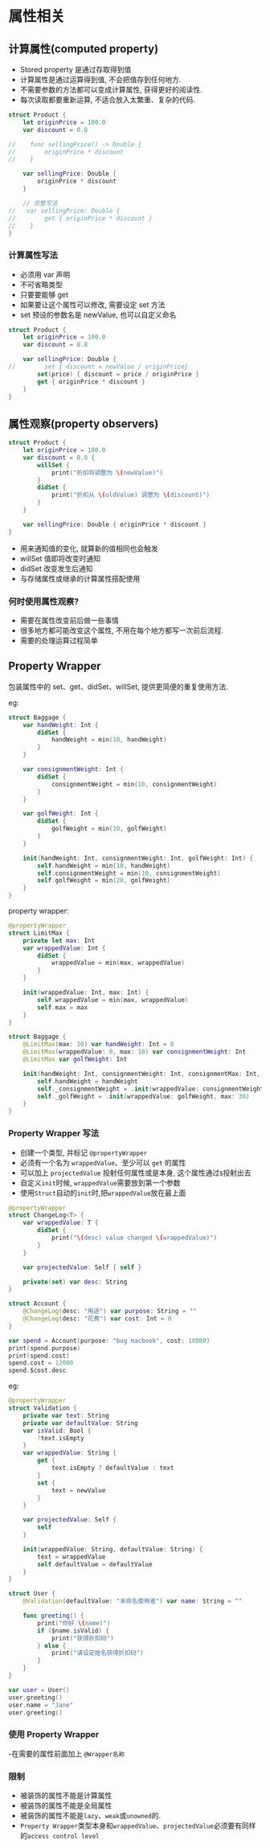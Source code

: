 # 属性相关

## 计算属性(computed property)

- Stored property 是通过存取得到值
- 计算属性是通过运算得到值, 不会把值存到任何地方.
- 不需要参数的方法都可以变成计算属性, 获得更好的阅读性.
- 每次读取都要重新运算, 不适合放入太繁重、复杂的代码.

```swift
struct Product {
    let originPrice = 100.0
    var discount = 0.8

//    func sellingPrice() -> Double {
//        originPrice * discount
//    }

    var sellingPrice: Double {
        originPrice * discount
    }

    // 完整写法
//   var sellingPrice: Double {
//        get { originPrice * discount }
//    }
}
```

### 计算属性写法

- 必须用 var 声明
- 不可省略类型
- 只要要能够 get
- 如果要让这个属性可以修改, 需要设定 set 方法
- set 预设的参数名是 newValue, 也可以自定义命名

```swift
struct Product {
    let originPrice = 100.0
    var discount = 0.8

    var sellingPrice: Double {
//        set { discount = newValue / originPrice}
        set(price) { discount = price / originPrice }
        get { originPrice * discount }
    }
}
```

## 属性观察(property observers)

```swift
struct Product {
    let originPrice = 100.0
    var discount = 0.8 {
        willSet {
            print("折扣将调整为 \(newValue)")
        }
        didSet {
            print("折扣从 \(oldValue) 调整为 \(discount)")
        }
    }

    var sellingPrice: Double { originPrice * discount }
}
```

- 用来通知值的变化, 就算新的值相同也会触发
- willSet 值即将改变时通知
- didSet 改变发生后通知
- 与存储属性或继承的计算属性搭配使用

### 何时使用属性观察?

- 需要在属性改变前后做一些事情
- 很多地方都可能改变这个属性, 不用在每个地方都写一次前后流程.
- 需要的处理运算过程简单

## Property Wrapper

包装属性中的 set、get、didSet、willSet, 提供更简便的重复使用方法.

eg:

```swift
struct Baggage {
    var handWeight: Int {
        didSet {
            handWeight = min(10, handWeight)
        }
    }

    var consignmentWeight: Int {
        didSet {
            consignmentWeight = min(10, consignmentWeight)
        }
    }

    var golfWeight: Int {
        didSet {
            golfWeight = min(10, golfWeight)
        }
    }

    init(handWeight: Int, consignmentWeight: Int, golfWeight: Int) {
        self.handWeight = min(10, handWeight)
        self.consignmentWeight = min(10, consignmentWeight)
        self.golfWeight = min(20, golfWeight)
    }
}
```

property wrapper:

```swift
@propertyWrapper
struct LimitMax {
    private let max: Int
    var wrappedValue: Int {
        didSet {
            wrappedValue = min(max, wrappedValue)
        }
    }

    init(wrappedValue: Int, max: Int) {
        self.wrappedValue = min(max, wrappedValue)
        self.max = max
    }
}

struct Baggage {
    @LimitMax(max: 10) var handWeight: Int = 0
    @LimitMax(wrappedValue: 0, max: 10) var consignmentWeight: Int
    @LimitMax var golfWeight: Int

    init(handWeight: Int, consignmentWeight: Int, consignmentMax: Int, golfWeight: Int) {
        self.handWeight = handWeight
        self._consignmentWeight = .init(wrappedValue: consignmentWeight, max: consignmentMax)
        self._golfWeight = .init(wrappedValue: golfWeight, max: 30)
    }
}
```

### Property Wrapper 写法

- 创建一个类型, 并标记 `@propertyWrapper`
- 必须有一个名为 `wrappedValue`、至少可以 `get` 的属性
- 可以加上 `projectedValue` 投射任何属性或是本身, 这个属性通过`$`投射出去
- 自定义`init`时候, `wrappedValue`需要放到第一个参数
- 使用`Struct`自动的`init`时,把`wrappedValue`放在最上面

```swift
@propertyWrapper
struct ChangeLog<T> {
    var wrappedValue: T {
        didSet {
            print("\(desc) value changed \(wrappedValue)")
        }
    }

    var projectedValue: Self { self }

    private(set) var desc: String
}

struct Account {
    @ChangeLog(desc: "用途") var purpose: String = ""
    @ChangeLog(desc: "花费") var cost: Int = 0
}

var spend = Account(purpose: "bug macbook", cost: 10000)
print(spend.purpose)
print(spend.cost)
spend.cost = 12000
spend.$cost.desc
```

eg:

```swift
@propertyWrapper
struct Validation {
    private var text: String
    private var defaultValue: String
    var isValid: Bool {
        !text.isEmpty
    }
    var wrappedValue: String {
        get {
            text.isEmpty ? defaultValue : text
        }
        set {
            text = newValue
        }
    }

    var projectedValue: Self {
        self
    }

    init(wrappedValue: String, defaultValue: String) {
        text = wrappedValue
        self.defaultValue = defaultValue
    }
}

struct User {
    @Validation(defaultValue: "未命名使用者") var name: String = ""

    func greeting() {
        print("你好 \(name)")
        if ($name.isValid) {
            print("获得折扣码")
        } else {
            print("请设定姓名获得折扣码")
        }
    }
}

var user = User()
user.greeting()
user.name = "Jane"
user.greeting()
```

### 使用 Property Wrapper

-在需要的属性前面加上 `@Wrapper名称`

### 限制

- 被装饰的属性不能是计算属性
- 被装饰的属性不能是全局属性
- 被装饰的属性不能是`lazy`、`weak`或`unowned`的.
- `Property Wrapper`类型本身和`wrappedValue`、`projectedValue`必须要有同样的`access control level`

